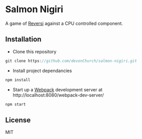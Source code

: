 # Salmon Nigiri

A game of [Reversi](https://en.wikipedia.org/wiki/Reversi) against a CPU controlled component.

## Installation

- Clone this repository

```javascript
git clone https://github.com/devonChurch/salmon-nigiri.git
```

- Install project dependancies

```javascript
npm install
```

- Start up a [Webpack](https://webpack.github.io/docs/webpack-dev-server.html) development server at http://localhost:8080/webpack-dev-server/

```javascript
npm start
```

## License

MIT
